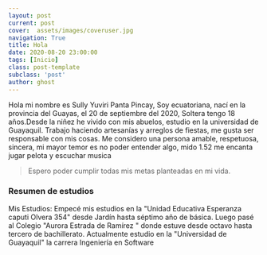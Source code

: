 ```yaml
---
layout: post
current: post
cover:  assets/images/coveruser.jpg
navigation: True
title: Hola
date: 2020-08-20 23:00:00
tags: [Inicio]
class: post-template
subclass: 'post'
author: ghost
---
```

Hola mi nombre es Sully Yuviri Panta Pincay, Soy ecuatoriana, nací en la provincia del Guayas, el 20 de septiembre del 2020, Soltera tengo 18 años.Desde la niñez he vivido con mis abuelos, estudio en la universidad de Guayaquil. Trabajo haciendo artesanías y arreglos de fiestas, me gusta ser responsable con mis cosas. Me considero una persona amable, respetuosa, sincera, mi mayor temor es no poder entender algo, mido 1.52 me encanta jugar pelota y escuchar musica

> Espero poder cumplir todas mis metas planteadas en mi vida.

### Resumen de estudios
Mis Estudios:
Empecé mis estudios en la "Unidad Educativa Esperanza caputi Olvera 354" desde Jardín hasta séptimo año de básica. Luego pasé al Colegio "Aurora Estrada de Ramírez " donde estuve desde octavo hasta tercero de bachillerato. Actualmente estudio en la "Universidad de Guayaquil" la carrera Ingeniería en Software 

